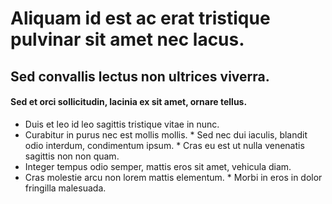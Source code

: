 # Aliquam id est ac erat tristique pulvinar sit amet nec lacus.
##   Sed convallis lectus non ultrices viverra.
####   Sed et orci sollicitudin, lacinia ex sit amet, ornare tellus.



* Duis et leo id leo sagittis tristique vitae in nunc.
* Curabitur in purus nec est mollis mollis.
		* Sed nec dui iaculis, blandit odio interdum, condimentum ipsum.
		* Cras eu est ut nulla venenatis sagittis non non quam.
* Integer tempus odio semper, mattis eros sit amet, vehicula diam.
* Cras molestie arcu non lorem mattis elementum.
		* Morbi in eros in dolor fringilla malesuada.